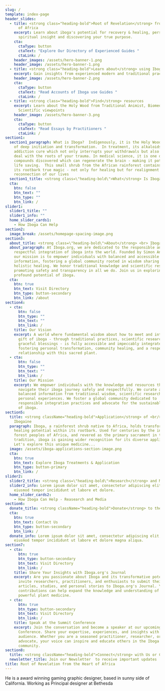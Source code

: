 ```yaml
---
slug: /
template: index-page
header_slides:
  - title: <strong class="heading-bold">Root of Revelation</strong> from the Heart
      of Africa
    excerpt: Learn about iboga's potential for recovery & healing, personal growth,
      spiritual insight and discovering your true purpose.
    cta:
      ctaType: button
      ctaText: "Explore Our Directory of Experienced Guides "
      ctaLink: /
    header_images: /assets/hero-banner-1.png
    header_image: /assets/hero-banner-1.png
  - title: <strong class="heading-bold">Learn about</strong> using Iboga
    excerpt: Gain insights from experienced modern and traditional practitioners
    header_image: /assets/hero-banner-2.png
    cta:
      ctaType: button
      ctaText: "Read Accounts of Iboga use Guides "
      ctaLink: /
  - title: <strong class="heading-bold">Find</strong> resources
    excerpt: Learn about the Holy Wood from Traditional Animist, Biomedical and
      Scientific viewpoints
    header_image: /assets/hero-banner-3.png
    cta:
      ctaType: button
      ctaText: "Read Essays by Practitioners "
      ctaLink: /
section1:
  section1_paragraph: What is Iboga?  Indigenously, it is the Holy Wood - an agent
    of deep initiation and transformation.  In treatment, its alkaloids are the
    addiction cure which not only interrupts your withdrawals but also helps you
    deal with the roots of your trauma. In medical science, it is one of the few
    compounds discovered which can regenerate the brain - making it potentially
    life saving.  This small shrub from the African rainforest contains within
    its rootbark true magic - not only for healing but for realignment and
    reconnection of our lives
  section1_title: <strong class=\"heading-bold\">What</strong> Is Iboga
  cta:
    btn: false
    btn_text: ""
    btn_type: ""
    btn_link: /
slider1:
  slider1_title: ""
  slider1_info: ""
  home_slider_cards1:
    - How Iboga Can Help
section2:
  image_break: /assets/homepage-spacing-image.png
section3:
  about_title: <strong class=\"heading-bold\">About</strong> <br> Iboga.org
  about_paragraph: At Iboga.org, we are dedicated to the responsible and
    respectful integration of iboga into the world. Founded by Simon Anderson,
    our mission is to empower individuals with balanced and accessible
    information, fostering a global community rooted in wisdom sharing and
    holistic healing. We honor traditional knowledge and scientific research,
    promoting safety and transparency in all we do. Join us in exploring the
    profound potential of iboga.
  cta:
    btn: true
    btn_text: Visit Directory
    btn_type: button-secondary
    btn_link: /about
section4:
  - cta:
      btn: false
      btn_type: ""
      btn_text: ""
      btn_link: /
    title: Our Vision
    excerpt: A world where fundamental wisdom about how to meet and integrate the
      gift of iboga - through traditional practices, scientific research, and
      graceful blessings - is fully accessible and impeccably integrated by all,
      fostering personal transformation, community healing, and a respectful
      relationship with this sacred plant.
  - cta:
      btn: false
      btn_type: ""
      btn_text: ""
      btn_link: /
    title: Our Mission
    excerpt: We empower individuals with the knowledge and resources they need to
      navigate their iboga journey safely and respectfully. We curate and share
      balanced information from traditional wisdom, scientific research, and
      personal experiences. We foster a global community dedicated to
      responsible integration practices and advocate for the sustainable future
      of iboga.
section5:
  title: <strong className="heading-bold">Application</strong> of <br/> Iboga and
    Ibogaine
  paragraph: Iboga, a rainforest shrub native to Africa, holds transformative and
    healing potential within its rootbark. Used for centuries by the indigenous
    forest peoples of Africa, and revered as the primary sacrament in the Bwiti
    tradition, iboga is gaining wider recognition for its diverse applications.
    Let's explore this unique medicine...
  image: /assets/iboga-applications-section-image.png
  cta:
    btn: true
    btn_text: Explore Iboga Treatments & Application
    btn_type: button-primary
    btn_link: /
slider2:
  slider2_title: <strong class=\"heading-bold\">Research</strong> and Media
  slider2_info: Lorem ipsum dolor sit amet, consectetur adipiscing elit, sed do
    eiusmod tempor incididunt ut labore et dolore.
  home_slider_cards2:
    - How Iboga Can Help - Reasearch and Media
section6:
  donate_title: <strong className="heading-bold">Donate</strong> to the Legal Challenge Fund
  cta:
    btn: true
    btn_text: Contact Us
    btn_type: button-secondary
    btn_link: /
  donate_info: Lorem ipsum dolor sit amet, consectetur adipiscing elit, sed do
    eiusmod tempor incididunt ut labore et dolore magna aliqua.
section7:
  - cta:
      btn: true
      btn_type: button-secondary
      btn_text: Visit Directory
      btn_link: /
    title: Share Your Insights with Iboga.org's Journal
    excerpt: Are you passionate about Iboga and its transformative potential? We
      invite researchers, practitioners, and enthusiasts to submit their
      articles, studies, and personal stories to Iboga.org's Journal. Your
      contributions can help expand the knowledge and understanding of this
      powerful plant medicine.
  - cta:
      btn: true
      btn_type: button-secondary
      btn_text: Visit Directory
      btn_link: /
    title: Speak at the Summit Conference
    excerpt: Join the conversation and become a speaker at our upcoming Summit
      Conference. Share your expertise, experiences, and insights with a global
      audience. Whether you are a seasoned practitioner, researcher, or
      advocate, your voice can inspire and educate others in the Iboga
      community.
section8:
  title: <strong className="heading-bold">Connect</strong> with Us or Collaborate
  newsletter_title: Join our Newsletter  to receive important updates
title: Root of Revelation from the Heart of Africa
---
```


He is a award winning gaming graphic designer, based in sunny side of California. Working as Principal designer at Bethesda
